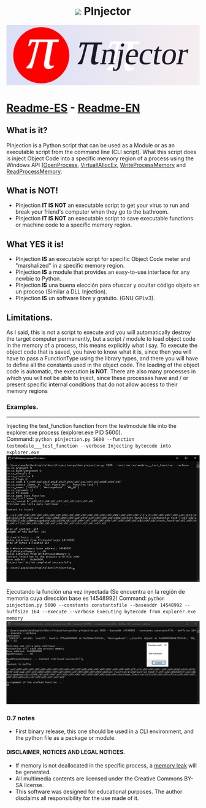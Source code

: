 # <h1 align=center><img src=https://raw.githubusercontent.com/systemnaut/Pinjection/master/isologotipo/pinjector-iso-1-alpha.png width=50> PInjector</h1>
![PInjector isologotype](isologotipo/pinjector-isologo-1.png)
# [Readme-ES](README.md) - [Readme-EN](README-EN.md)
## What is it?

PInjection is a Python script that can be used as a Module or as an executable script from the command line (CLI script). What this script does is inject Object Code into a specific memory region of a process using the Windows API ([OpenProcess](https://docs.microsoft.com/en-us/windows/win32/api/processthreadsapi/nf-processthreadsapi-openprocess), [VirtuallAllocEx](https://docs.microsoft.com/en-us/windows/win32/api/memoryapi/nf-memoryapi-virtualallocex), [WriteProcessMemory](https://docs.microsoft.com/en-us/windows/win32/api/memoryapi/nf-memoryapi-writeprocessmemory) and [ReadProcessMemory](https://docs.microsoft.com/en-us/windows/win32/api/memoryapi/nf-memoryapi-readprocessmemory).

## What is NOT!

  - PInjection **IT IS NOT** an executable script to get your virus to run and break your friend's computer when they go to the bathroom.
  - PInjection **IT IS NOT** an executable script to save executable functions or machine code to a specific memory region.

## What YES it is!

  - PInjection **IS** an executable script for specific Object Code meter and "marshalized" in a specific memory region.
  - PInjection **IS** a module that provides an easy-to-use interface for any newbie to Python.
  - PInjection **IS** una buena elección para ofuscar y ocultar código objeto en un proceso (Similar a DLL Injection).
  - PInjection **IS** un software libre y gratuito. (GNU GPLv3).

## Limitations.

As I said, this is not a script to execute and you will automatically destroy the target computer permanently,
but a script / module to load object code in the memory of a process, this means explicitly what I say. To execute the object code that is saved,
you have to know what it is, since then you will have to pass a FunctionType using the library types, and there you will have to define all the constants used
in the object code. The loading of the object code is automatic, the execution **is NOT**. There are also many processes in which you will not be able to inject,
since these processes have and / or present specific internal conditions that do not allow access to their memory regions

### Examples.
***
Injecting the test_function function from the testmodule file into the explorer.exe process (explorer.exe PID 5600).  
Command:  `python pinjection.py 5600 --function testmodule___test_function --verbose Injecting bytecode into explorer.exe`
![Executing the testmodule](exampligratia/injecting_testmodule.png)

Ejecutando la función una vez inyectada (Se encuentra en la región de memoria cuya dirección base es 14548992)
Command: `python pinjection.py 5600 --constants constantsfile --baseaddr 14548992 --buffsize 164 --execute --verbose Executing bytecode from explorer.exe memory`  
![Executing the testmodule](exampligratia/executing_testmodule.png)
### 0.7 notes
 - First binary release, this one should be used in a CLI environment, and the python file as a package or module.

#### DISCLAIMER, NOTICES AND LEGAL NOTICES.
  - If memory is not deallocated in the specific process, a [memory leak](https://en.wikipedia.org/wiki/Memory_leak) will be generated.
  - All multimedia contents are licensed under the Creative Commons BY-SA license.
  - This software was designed for educational purposes. The author disclaims all responsibility for the use made of it.

